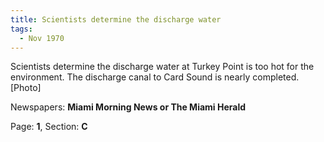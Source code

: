```yaml
---  
title: Scientists determine the discharge water  
tags:  
  - Nov 1970  
---  
```

  
Scientists determine the discharge water at Turkey Point is too hot for the environment. The discharge canal to Card Sound is nearly completed. [Photo]  
  
Newspapers: **Miami Morning News or The Miami Herald**  
  
Page: **1**, Section: **C** 
